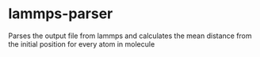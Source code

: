 # lammps-parser
Parses the output file from lammps and calculates the mean distance from the initial position for every atom in molecule
